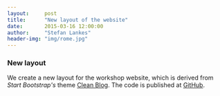 ```yaml
---
layout:     post
title:      "New layout of the website"
date:       2015-03-16 12:00:00
author:     "Stefan Lankes"
header-img: "img/rome.jpg"
---
```


### New layout

We create a new layout for the workshop  website, which is derived from *Start Bootstrap's* theme [Clean Blog](http://ironsummitmedia.github.io/startbootstrap-clean-blog-jekyll/).
The code is published at [GitHub](https://github.com/IronSummitMedia/startbootstrap-clean-blog-jekyll).
